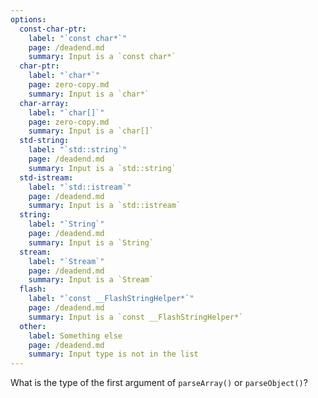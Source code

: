 ```yaml
---
options:
  const-char-ptr:
    label: "`const char*`"
    page: /deadend.md
    summary: Input is a `const char*`
  char-ptr:
    label: "`char*`"
    page: zero-copy.md
    summary: Input is a `char*`
  char-array:
    label: "`char[]`"
    page: zero-copy.md
    summary: Input is a `char[]`
  std-string:
    label: "`std::string`"
    page: /deadend.md
    summary: Input is a `std::string`
  std-istream:
    label: "`std::istream`"
    page: /deadend.md
    summary: Input is a `std::istream`
  string:
    label: "`String`"
    page: /deadend.md
    summary: Input is a `String`
  stream:
    label: "`Stream`"
    page: /deadend.md
    summary: Input is a `Stream`
  flash:
    label: "`const __FlashStringHelper*`"
    page: /deadend.md
    summary: Input is a `const __FlashStringHelper*`
  other:
    label: Something else
    page: /deadend.md
    summary: Input type is not in the list
---
```


What is the type of the first argument of `parseArray()` or `parseObject()`?
